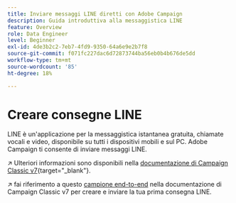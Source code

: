 ```yaml
---
title: Inviare messaggi LINE diretti con Adobe Campaign
description: Guida introduttiva alla messaggistica LINE
feature: Overview
role: Data Engineer
level: Beginner
exl-id: 4de3b2c2-7eb7-4fd9-9350-64a6e9e2b7f8
source-git-commit: f071fc227dac6d72873744ba56eb0b4b676de5dd
workflow-type: tm+mt
source-wordcount: '85'
ht-degree: 18%

---
```


# Creare consegne LINE

LINE è un&#39;applicazione per la messaggistica istantanea gratuita, chiamate vocali e video, disponibile su tutti i dispositivi mobili e sul PC. Adobe Campaign ti consente di inviare messaggi LINE.


↗️ Ulteriori informazioni sono disponibili nella [documentazione di Campaign Classic v7](https://experienceleague.adobe.com/docs/campaign-classic/using/sending-messages/line-channel.html?lang=it){target=&quot;_blank&quot;}.

↗️ fai riferimento a questo [campione end-to-end](https://experienceleague.adobe.com/docs/campaign-classic/using/sending-messages/line-channel.html#example--create-and-send-a-personalized-line-message) nella documentazione di Campaign Classic v7 per creare e inviare la tua prima consegna LINE.
